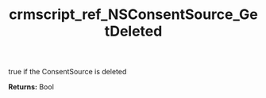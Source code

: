 ﻿---
title: crmscript_ref_NSConsentSource_GetDeleted
description: Bool NSConsentSource.GetDeleted()
intellisense: NSConsentSource.GetDeleted
keywords: NSConsentSource, GetDeleted
so.topic: reference
---

true if the ConsentSource is deleted

**Returns:** Bool


